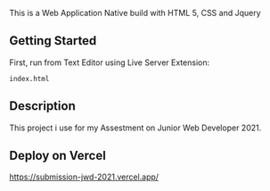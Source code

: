 This is a Web Application Native build with HTML 5, CSS and Jquery

## Getting Started

First, run from Text Editor using Live Server Extension:

```click
index.html
```

## Description

This project i use for my Assestment on Junior Web Developer 2021.

## Deploy on Vercel

https://submission-jwd-2021.vercel.app/
